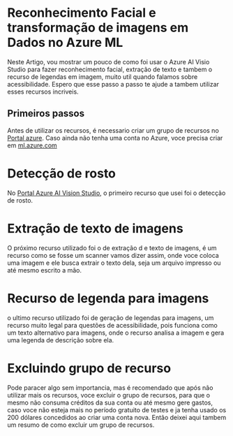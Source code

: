 
# Reconhecimento Facial e transformação de imagens em Dados no Azure ML

Neste Artigo, vou mostrar um pouco de como foi usar o Azure AI Visio Studio para fazer reconhecimento facial, extração de texto e tambem o recurso de legendas em imagem, muito util quando falamos sobre acessibilidade. Espero que esse passo a passo te ajude a tambem utilizar esses recursos incriveis.

## Primeiros passos
Antes de utilizar os recursos, é necessario criar um grupo de recursos no [Portal azure](https://portal.azure.com/). Caso ainda não tenha uma conta no Azure, voce precisa criar em [ml.azure.com](https://ml.azure.com/)

# Detecção de rosto
No [Portal Azure AI Vision Studio](https://portal.vision.cognitive.azure.com/), o primeiro recurso que usei foi o detecção de rosto.

# Extração de texto de imagens
O próximo recurso utilizado foi o de extração d e texto de imagens, é um recurso como se fosse um scanner vamos dizer assim, onde voce coloca uma imagem e ele busca extrair o texto dela, seja um arquivo impresso ou até mesmo escrito a mão.

# Recurso de legenda para imagens
o ultimo recurso utilizado foi de geração de legendas para imagens, um recurso muito legal para questões de acessibilidade, pois funciona como um texto alternativo para imagens, onde o recurso analisa a imagem e gera uma legenda de descrição sobre ela.

# Excluindo grupo de recurso
Pode paracer algo sem importancia, mas é recomendado que após não utilizar mais os recursos, voce excluir o grupo de recursos, para que o mesmo não consuma créditos da sua conta ou até mesmo gere gastos, caso voce não esteja mais no período gratuito de testes e ja tenha usado os 200 dólares concedidos ao criar uma conta nova. Então deixei aqui tambem um resumo de como excluir um grupo de recursos.





